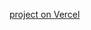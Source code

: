 [project on Vercel]([movie-app-git-fix-errors-dianas-projects-8fbb5e96.vercel.app](https://movie-app-git-fix-errors-dianas-projects-8fbb5e96.vercel.app/))
